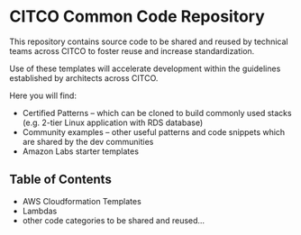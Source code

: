 # CITCO Common Code Repository

This repository contains source code to be shared and reused by technical teams across CITCO to foster reuse and increase standardization.

Use of these templates will accelerate development within the guidelines established by architects across CITCO.  

Here you will find:
* Certified Patterns – which can be cloned to build commonly used stacks (e.g. 2-tier Linux application with RDS database)
* Community examples – other useful patterns and code snippets which are shared by the dev communities
* Amazon Labs starter templates


## Table of Contents
* AWS Cloudformation Templates
* Lambdas
* other code categories to be shared and reused...
